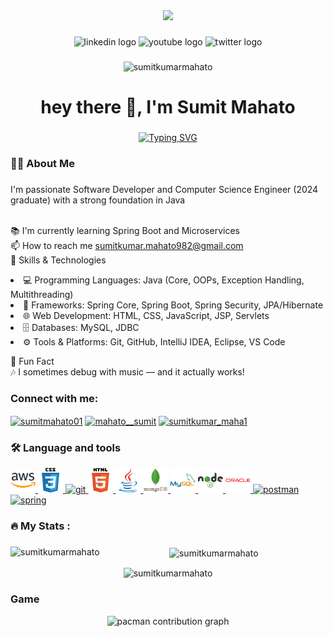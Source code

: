 <div align="center">
  <img link="https://github.com/SumitKumarMahato" height="150" src="https://media.giphy.com/media/M9gbBd9nbDrOTu1Mqx/giphy.gif"  />
</div>

###

<div align="center">
  <img src="https://img.shields.io/static/v1?message=LinkedIn&logo=linkedin&label=&color=0077B5&logoColor=white&labelColor=&style=for-the-badge" height="25" alt="linkedin logo"  />
  <img src="https://img.shields.io/static/v1?message=Youtube&logo=youtube&label=&color=FF0000&logoColor=white&labelColor=&style=for-the-badge" height="25" alt="youtube logo"  />
  <img src="https://img.shields.io/static/v1?message=Twitter&logo=twitter&label=&color=1DA1F2&logoColor=white&labelColor=&style=for-the-badge" height="25" alt="twitter logo"  />
</div>

###

<div align="center">
  <p align="center"> <img src="https://komarev.com/ghpvc/?username=sumitkumarmahato&label=Profile%20views&color=0e75b6&style=flat" alt="sumitkumarmahato" /> </p>
</div>

###

<h1 align="center">hey there 👋, I'm Sumit Mahato</h1>

###

<p align="center">
<a href="https://git.io/typing-svg"><img src="https://readme-typing-svg.demolab.com?font=Fira+Code&pause=1000&center=true&vCenter=true&random=true&width=435&lines=Always+learning+new+things;Java+Paglu;Full-stack+Java+developer;Eat.Code.Repeat" alt="Typing SVG" /></a>
</p>

###

<h3 align="left">👩‍💻  About Me</h3>

###

<p align="left">I'm passionate Software Developer and Computer Science Engineer (2024 graduate) with a strong foundation in Java<br><br>

  📚 I'm currently learning Spring Boot and Microservices<br>
  📫 How to reach me sumitkumar.mahato982@gmail.com<br>
  🔧 Skills & Technologies<br>
    <li>💻 Programming Languages: Java (Core, OOPs, Exception Handling, Multithreading)
    <li>🌱 Frameworks: Spring Core, Spring Boot, Spring Security, JPA/Hibernate
    <li>🌐 Web Development: HTML, CSS, JavaScript, JSP, Servlets
    <li>🗄️ Databases: MySQL, JDBC
    <li>⚙️ Tools & Platforms: Git, GitHub, IntelliJ IDEA, Eclipse, VS Code<br>

  🌟 Fun Fact<br>
  🎶 I sometimes debug with music — and it actually works!   
  </p>

###

<div align="left">

<h3 align="left">Connect with me:</h3>
<p align="left">
<a href="https://linkedin.com/in/sumitmahato01" target="blank"><img align="center" src="https://raw.githubusercontent.com/rahuldkjain/github-profile-readme-generator/master/src/images/icons/Social/linked-in-alt.svg" alt="sumitmahato01" height="30" width="40" /></a>
<a href="https://instagram.com/mahato__sumit" target="blank"><img align="center" src="https://raw.githubusercontent.com/rahuldkjain/github-profile-readme-generator/master/src/images/icons/Social/instagram.svg" alt="mahato__sumit" height="30" width="40" /></a>
<a href="https://www.hackerrank.com/sumitkumar_maha1" target="blank"><img align="center" src="https://raw.githubusercontent.com/rahuldkjain/github-profile-readme-generator/master/src/images/icons/Social/hackerrank.svg" alt="sumitkumar_maha1" height="30" width="40" /></a>
</p>
  
</div>


###

<div align="left">
<h3 align="left">🛠 Language and tools</h3>

  <p align="left"> <a href="https://aws.amazon.com" target="_blank" rel="noreferrer"> <img src="https://raw.githubusercontent.com/devicons/devicon/master/icons/amazonwebservices/amazonwebservices-original-wordmark.svg" alt="aws" width="40" height="40"/> </a> <a href="https://www.w3schools.com/css/" target="_blank" rel="noreferrer"> <img src="https://raw.githubusercontent.com/devicons/devicon/master/icons/css3/css3-original-wordmark.svg" alt="css3" width="40" height="40"/> </a> <a href="https://git-scm.com/" target="_blank" rel="noreferrer"> <img src="https://www.vectorlogo.zone/logos/git-scm/git-scm-icon.svg" alt="git" width="40" height="40"/> </a> <a href="https://www.w3.org/html/" target="_blank" rel="noreferrer"> <img src="https://raw.githubusercontent.com/devicons/devicon/master/icons/html5/html5-original-wordmark.svg" alt="html5" width="40" height="40"/> </a> <a href="https://www.java.com" target="_blank" rel="noreferrer"> <img src="https://raw.githubusercontent.com/devicons/devicon/master/icons/java/java-original.svg" alt="java" width="40" height="40"/> </a> <a href="https://www.mongodb.com/" target="_blank" rel="noreferrer"> <img src="https://raw.githubusercontent.com/devicons/devicon/master/icons/mongodb/mongodb-original-wordmark.svg" alt="mongodb" width="40" height="40"/> </a>  <a href="https://www.mysql.com/" target="_blank" rel="noreferrer"> <img src="https://raw.githubusercontent.com/devicons/devicon/master/icons/mysql/mysql-original-wordmark.svg" alt="mysql" width="40" height="40"/> </a> <a href="https://nodejs.org" target="_blank" rel="noreferrer"> <img src="https://raw.githubusercontent.com/devicons/devicon/master/icons/nodejs/nodejs-original-wordmark.svg" alt="nodejs" width="40" height="40"/> </a> <a href="https://www.oracle.com/" target="_blank" rel="noreferrer"> <img src="https://raw.githubusercontent.com/devicons/devicon/master/icons/oracle/oracle-original.svg" alt="oracle" width="40" height="40"/> </a> <a href="https://postman.com" target="_blank" rel="noreferrer"> <img src="https://www.vectorlogo.zone/logos/getpostman/getpostman-icon.svg" alt="postman" width="40" height="40"/> </a> <a href="https://spring.io/" target="_blank" rel="noreferrer"> <img src="https://www.vectorlogo.zone/logos/springio/springio-icon.svg" alt="spring" width="40" height="40"/> </a> </p>

</div>

###

<h3 align="left">🔥   My Stats :</h3>

###

<div align="center">
  <p><img align="left" src="https://github-readme-stats.vercel.app/api/top-langs?username=sumitkumarmahato&show_icons=true&locale=en&layout=compact" alt="sumitkumarmahato" /></p>
<p>&nbsp;<img align="center" src="https://github-readme-stats.vercel.app/api?username=sumitkumarmahato&show_icons=true&locale=en" alt="sumitkumarmahato" /></p>
<p><img align="center" src="https://github-readme-streak-stats.herokuapp.com/?user=sumitkumarmahato&" alt="sumitkumarmahato" /></p>
</div>


### Game
<div align="center">
  <picture>
  <source media="(prefers-color-scheme: dark)" srcset="https://raw.githubusercontent.com/maurodesouza/maurodesouza/output/pacman-contribution-graph-dark.svg">
  <source media="(prefers-color-scheme: light)" srcset="https://raw.githubusercontent.com/maurodesouza/maurodesouza/output/pacman-contribution-graph.svg">
  <img alt="pacman contribution graph" src="https://raw.githubusercontent.com/maurodesouza/maurodesouza/output/pacman-contribution-graph.svg">
</picture>

</div>







###

